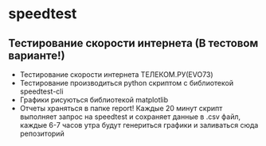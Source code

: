 # speedtest
## Тестирование скорости интернета (В тестовом варианте!)
- Тестирование скорости интернета ТЕЛЕКОМ.РУ(EVO73)
- Тестирование производиться python скриптом c библиотекой speedtest-cli
- Графики рисуються библиотекой matplotlib
- Отчеты храняться в папке report!
Каждые 20 минут скрипт выполняет запрос на speedtest и сохраняет данные в .csv файл, каждые 6-7 часов утра будут генериться графики и заливаться сюда репозиторий 


